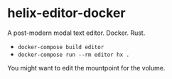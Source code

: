 # helix-editor-docker
 A post-modern modal text editor. Docker. Rust. 

- ```docker-compose build editor```
- ```docker-compose run --rm editor hx .```

You might want to edit the mountpoint for the volume.
